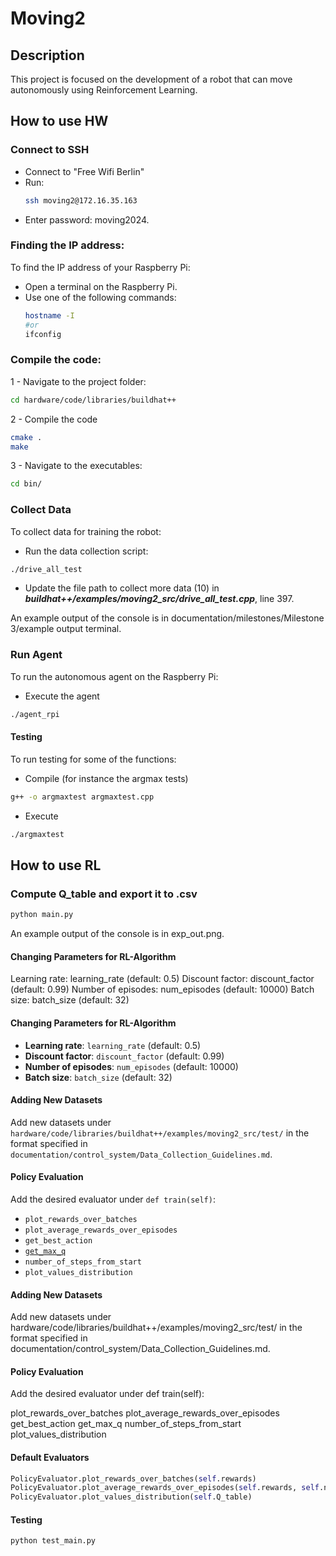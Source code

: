# Moving2

## Description
This project is focused on the development of a robot that can move autonomously using Reinforcement Learning.

## How to use HW 

### Connect to SSH
  - Connect to "Free Wifi Berlin"
  - Run:
    ```bash
    ssh moving2@172.16.35.163
    ```
  - Enter password: moving2024.

### Finding the IP address:
To find the IP address of your Raspberry Pi:
- Open a terminal on the Raspberry Pi.
- Use one of the following commands:
  ```bash
  hostname -I
  #or
  ifconfig
  ```
  
### Compile the code:
1 - Navigate to the project folder:
  ```bash
  cd hardware/code/libraries/buildhat++
  ```
2 - Compile the code   
  ```bash
  cmake .
  make
  ```
3 - Navigate to the executables:    
   ```bash
   cd bin/
   ```

### Collect Data
To collect data for training the robot:
- Run the data collection script:
```bash
./drive_all_test
```
  
- Update the file path to collect more data (10) in
  ***buildhat++/examples/moving2_src/drive_all_test.cpp***, line 397.

An example output of the console is in documentation/milestones/Milestone 3/example output terminal.
    
### Run Agent
To run the autonomous agent on the Raspberry Pi:
- Execute the agent
```bash
./agent_rpi
```
#### Testing
To run testing for some of the functions: 
- Compile (for instance the argmax tests)
```bash
g++ -o argmaxtest argmaxtest.cpp
```
- Execute
```bash
./argmaxtest
```

## How to use RL

### Compute Q_table and export it to .csv
```bash
python main.py
```
An example output of the console is in exp_out.png.

#### Changing Parameters for RL-Algorithm
Learning rate: learning_rate (default: 0.5)
Discount factor: discount_factor (default: 0.99)
Number of episodes: num_episodes (default: 10000)
Batch size: batch_size (default: 32)

#### Changing Parameters for RL-Algorithm
- **Learning rate**: `learning_rate` (default: 0.5)
- **Discount factor**: `discount_factor` (default: 0.99)
- **Number of episodes**: `num_episodes` (default: 10000)
- **Batch size**: `batch_size` (default: 32)

#### Adding New Datasets
Add new datasets under `hardware/code/libraries/buildhat++/examples/moving2_src/test/` in the format specified in `documentation/control_system/Data_Collection_Guidelines.md`.

#### Policy Evaluation
Add the desired evaluator under `def train(self)`:
- `plot_rewards_over_batches`
- `plot_average_rewards_over_episodes`
- `get_best_action`
- [`get_max_q`](command:_github.copilot.openSymbolFromReferences?%5B%7B%22%24mid%22%3A1%2C%22path%22%3A%22%2Fhome%2Fyessmine%2FStudies%2F6Semester%2FProject%2FMoving2%2Frl%2Fmain%2Fpolicy_evaluator.py%22%2C%22scheme%22%3A%22file%22%7D%2C%7B%22line%22%3A38%2C%22character%22%3A8%7D%5D "policy_evaluator.py")
- `number_of_steps_from_start`
- `plot_values_distribution`

#### Adding New Datasets
Add new datasets under hardware/code/libraries/buildhat++/examples/moving2_src/test/ in the format specified in documentation/control_system/Data_Collection_Guidelines.md.

#### Policy Evaluation
Add the desired evaluator under def train(self):

plot_rewards_over_batches
plot_average_rewards_over_episodes
get_best_action
get_max_q
number_of_steps_from_start
plot_values_distribution

#### Default Evaluators
```python
PolicyEvaluator.plot_rewards_over_batches(self.rewards)
PolicyEvaluator.plot_average_rewards_over_episodes(self.rewards, self.num_episodes)
PolicyEvaluator.plot_values_distribution(self.Q_table)
```
#### Testing
```bash
python test_main.py
```
